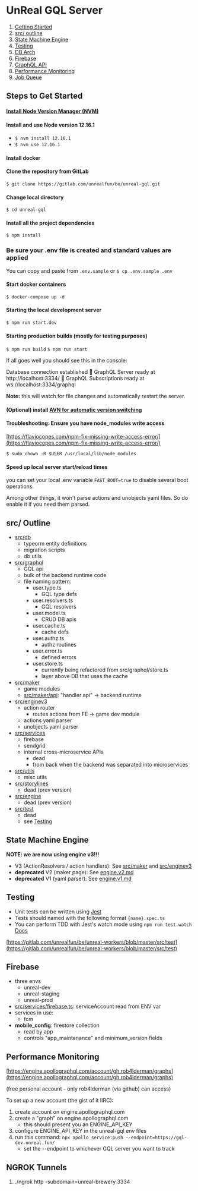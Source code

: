 # UnReal GQL Server

1. [Getting Started](#getting-started)
1. [src/ outline](#src-outline)
1. [State Machine Engine](#engine)
1. [Testing](#testing)
1. [DB Arch](./db.md)
1. [Firebase](#firebase)
1. [GraphQL API](./gql-playground.md)
1. [Performance Monitoring](#perf-monitoring)
1. [Job Queue](https://gitlab.com/unrealfun/be/unreal-gql/-/merge_requests/243)

<a name="getting-started"> </a>

## Steps to Get Started

#### [Install Node Version Manager (NVM)](https://github.com/nvm-sh/nvm#installing-and-updating)
#### Install and use Node version 12.16.1
- `$ nvm install 12.16.1`
- `$ nvm use 12.16.1`

#### Install docker

#### Clone the repository from GitLab
`$ git clone https://gitlab.com/unrealfun/be/unreal-gql.git`

#### Change local directory
`$ cd unreal-gql`

#### Install all the project dependencies
`$ npm install`

### Be sure your .env file is created and standard values are applied
You can copy and paste from `.env.sample`
or
`$ cp .env.sample .env`

#### Start docker containers
`$ docker-compose up -d`

#### Starting the local development server 
`$ npm run start.dev`

#### Starting production builds (mostly for testing purposes)
`$ npm run build`
`$ npm run start`

If all goes well you should see this in the console:

  Database connection established
  🚀 GraphQL Server ready at http://localhost:3334/
  🚀 GraphQL Subscriptions ready at ws://localhost:3334/graphql

**Note:** this will watch for file changes and automatically restart the server.


#### (Optional) install [AVN for automatic version switching](https://github.com/wbyoung/avn)


#### Troubleshooting: Ensure you have node_modules write access

[https://flaviocopes.com/npm-fix-missing-write-access-error/](https://flaviocopes.com/npm-fix-missing-write-access-error/)

`$ sudo chown -R $USER /usr/local/lib/node_modules`


#### Speed up local server start/reload times

you can set your local .env variable `FAST_BOOT=true` to disable several boot operations.

Among other things, it won't parse actions and unobjects yaml files. So do enable it if you need them parsed.


<a name="src-outline"> </a>

## src/ Outline

* [src/db](src/db)
    * typeorm entity definitions
    * migration scripts
    * db utils
* [src/graphql](src/graphql)
    * GQL api
    * bulk of the backend runtime code
    * file naming pattern:
        * user.type.ts
            * GQL type defs
        * user.resolvers.ts
            * GQL resolvers
        * user.model.ts
            * CRUD DB apis
        * user.cache.ts
            * cache defs
        * user.authz.ts
            * authz routines
        * user.error.ts
            * defined errors 
        * user.store.ts 
            * currently being refactored from src/graphql/store.ts
            * layer above DB that uses the cache
* [src/maker](src/maker)
    * game modules
    * [src/maker/api](src/maker/api): "handler api" -> backend runtime
* [src/enginev3](src/enginev3)
    * action router
        * routes actions from FE -> game dev module
    * actions yaml parser 
    * unobjects yaml parser 
* [src/services](src/services)
    * firebase
    * sendgrid
    * internal cross-microservice APIs 
        * dead
        * from back when the backend was separated into microservices 
* [src/utils](src/utils)
    * misc utils
* [src/storylines](src/storylines)
    * dead (prev version)
* [src/engine](src/engine) 
    * dead (prev version)
* [src/test](src/test) 
    * dead 
    * see [Testing](#testing)



<a name="engine"> </a>

## State Machine Engine

**NOTE: we are now using engine v3!!!**

* V3 (ActionResolvers / action handlers): See [src/maker](src/maker) and [src/enginev3](src/enginev3)
* **deprecated** V2 (maker page): See [engine.v2.md](engine.v2.md)
* **deprecated** V1 (yaml parser): See [engine.v1.md](engine.v1.md)

   

<a name="testing"> </a>

## Testing
* Unit tests can be written using [Jest](https://jestjs.io/)
* Tests should named with the following format `{name}.spec.ts`
* You can perform TDD with Jest's watch mode using `npm run test.watch` [Docs](https://jestjs.io/docs/en/cli.html)

[https://gitlab.com/unrealfun/be/unreal-workers/blob/master/src/test](https://gitlab.com/unrealfun/be/unreal-workers/blob/master/src/test)



<a name="firebase"> </a>

## Firebase

* three envs
    * unreal-dev
    * unreal-staging
    * unreal-prod
* [src/services/firebase.ts](src/services/firebase.ts): serviceAccount read from ENV var
* services in use: 
    * fcm
* **mobile_config**: firestore collection 
    * read by app
    * controls "app_maintenance" and minimum_version fields

<a name="perf-monitoring"> </a>

## Performance Monitoring

[https://engine.apollographql.com/account/gh.rob4lderman/graphs](https://engine.apollographql.com/account/gh.rob4lderman/graphs)

(free personal account - only rob4lderman (via github) can access)

To set up a new account (the gist of it IIRC):

1. create account on engine.apollographql.com
1. create a "graph" on engine.apollographql.com
    * this should present you an ENGINE_API_KEY
1. configure ENGINE_API_KEY in the unreal-gql env files
1. run this command: `npx apollo service:push --endpoint=https://gql-dev.unreal.fun/`
    * set the --endpoint to whichever GQL server you want to track

## NGROK Tunnels
1. ./ngrok http -subdomain=unreal-brewery 3334